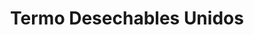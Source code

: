 ---
title: "Termo Desechables Unidos"
url: /san-pedro-sula/termo-desechables-unidos/
shop: general
---